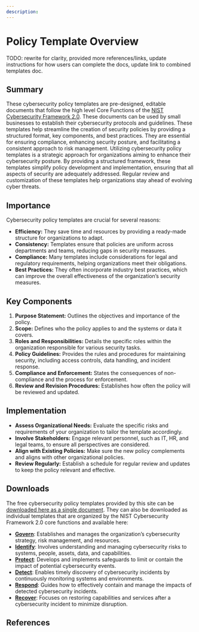 ```yaml
---
description: 
---
```


# Policy Template Overview

TODO: rewrite for clarity, provided more references/links, update instructions for how users can complete the docs, update link to combined templates doc.

## Summary

These cybersecurity policy templates are pre-designed, editable documents that follow the high level Core Functions of the [NIST Cybersecurity Framework 2.0](https://www.nist.gov/cyberframework). These documents can be used by small businesses to establish their cybersecurity protocols and guidelines. These templates help streamline the creation of security policies by providing a structured format, key components, and best practices. They are essential for ensuring compliance, enhancing security posture, and facilitating a consistent approach to risk management. Utilizing cybersecurity policy templates is a strategic approach for organizations aiming to enhance their cybersecurity posture. By providing a structured framework, these templates simplify policy development and implementation, ensuring that all aspects of security are adequately addressed. Regular review and customization of these templates help organizations stay ahead of evolving cyber threats.

## Importance

Cybersecurity policy templates are crucial for several reasons:

* **Efficiency:** They save time and resources by providing a ready-made structure for organizations to adapt.
* **Consistency:** Templates ensure that policies are uniform across departments and teams, reducing gaps in security measures.
* **Compliance:** Many templates include considerations for legal and regulatory requirements, helping organizations meet their obligations.
* **Best Practices:** They often incorporate industry best practices, which can improve the overall effectiveness of the organization’s security measures.

## Key Components

1. **Purpose Statement:** Outlines the objectives and importance of the policy.
2. **Scope:** Defines who the policy applies to and the systems or data it covers.
3. **Roles and Responsibilities:** Details the specific roles within the organization responsible for various security tasks.
4. **Policy Guidelines:** Provides the rules and procedures for maintaining security, including access controls, data handling, and incident response.
5. **Compliance and Enforcement:** States the consequences of non-compliance and the process for enforcement.
6. **Review and Revision Procedures:** Establishes how often the policy will be reviewed and updated.

## Implementation

* **Assess Organizational Needs:** Evaluate the specific risks and requirements of your organization to tailor the template accordingly.
* **Involve Stakeholders:** Engage relevant personnel, such as IT, HR, and legal teams, to ensure all perspectives are considered.
* **Align with Existing Policies:** Make sure the new policy complements and aligns with other organizational policies.
* **Review Regularly:** Establish a schedule for regular review and updates to keep the policy relevant and effective.

## Downloads

The free cybersecurity policy templates provided by this site can be [downloaded here as a single document](/templates/combined/to-contain-combined-templates.txt). They can also be downloaded as individual templates that are organized by the NIST Cybersecurity Framework 2.0 core functions and available here:

* [**Govern**](/pages/govern/govern.md): Establishes and manages the organization’s cybersecurity strategy, risk management, and resources.
* [**Identify**](/pages/identify/identify.md): Involves understanding and managing cybersecurity risks to systems, people, assets, data, and capabilities.
* [**Protect**](/pages/protect/protect.md): Develops and implements safeguards to limit or contain the impact of potential cybersecurity events.
* [**Detect**](/pages/detect/detect.md): Enables timely discovery of cybersecurity incidents by continuously monitoring systems and environments.
* [**Respond**](/pages/respond/respond.md): Guides how to effectively contain and manage the impacts of detected cybersecurity incidents.
* [**Recover**](/pages/recover/readme.md): Focuses on restoring capabilities and services after a cybersecurity incident to minimize disruption.

## References
